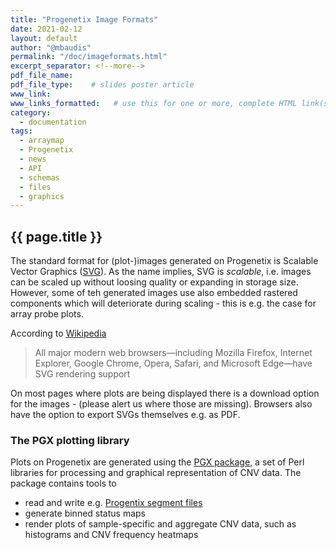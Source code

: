 ```yaml
---
title: "Progenetix Image Formats"
date: 2021-02-12
layout: default
author: "@mbaudis"
permalink: "/doc/imageformats.html"
excerpt_separator: <!--more-->
pdf_file_name:
pdf_file_type:    # slides poster article
www_link:
www_links_formatted:   # use this for one or more, complete HTML link(s) with label '<a href="http://" target="_blank">...</a>'
category:
  - documentation
tags:
  - arraymap
  - Progenetix
  - news
  - API
  - schemas
  - files
  - graphics
---
```


## {{ page.title }}

The standard format for (plot-)images generated on Progenetix is Scalable Vector Graphics ([SVG](https://en.wikipedia.org/wiki/Scalable_Vector_Graphics)). As the name implies, SVG is _scalable_, i.e. images can be scaled up without loosing quality or expanding in storage size. However, some of teh generated images use also embedded rastered components which will deteriorate during scaling - this is e.g. the case for array probe plots.

According to [Wikipedia](https://en.wikipedia.org/wiki/Scalable_Vector_Graphics)

> All major modern web browsers—including Mozilla Firefox, Internet Explorer, Google Chrome, Opera, Safari, and Microsoft Edge—have SVG rendering support

On most pages where plots are being displayed there is a download option for the images - (please alert us where those are missing). Browsers also have the option to export SVGs themselves e.g. as PDF.

<!--more-->

### The PGX plotting library

Plots on Progenetix are generated using the [PGX package](http://github.com/progenetix/PGX/), a set of Perl libraries for processing and graphical representation of CNV data. The package contains tools to

* read and write e.g. [Progentix segment files](/doc/fileformats.html)
* generate binned status maps
* render plots of sample-specific and aggregate CNV data, such as histograms and CNV frequency heatmaps
